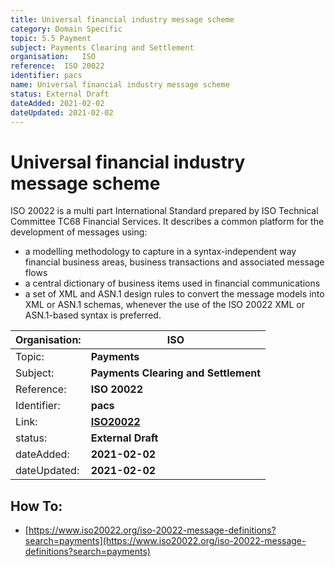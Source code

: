 ```yaml
---
title: Universal financial industry message scheme
category: Domain Specific
topic: 5.5 Payment
subject: Payments Clearing and Settlement
organisation:	ISO
reference:	ISO 20022
identifier:	pacs
name: Universal financial industry message scheme
status: External Draft
dateAdded: 2021-02-02
dateUpdated: 2021-02-02
---
```


# Universal financial industry message scheme

ISO 20022 is a multi part International Standard prepared by ISO Technical Committee TC68 Financial Services. It describes a common platform for the development of messages using:
 - a modelling methodology to capture in a syntax-independent way financial business areas, business transactions and associated message flows
 - a central dictionary of business items used in financial communications
 - a set of XML and ASN.1 design rules to convert the message models into XML or ASN.1 schemas, whenever the use of the ISO 20022 XML or ASN.1-based syntax is preferred.

| Organisation: | **ISO**|
| --- | --- |
| Topic: | **Payments** | 
| Subject: | **Payments Clearing and Settlement** |
| Reference: | **ISO 20022** |
| Identifier: |	**pacs** |
| Link: | **[ISO20022](https://www.iso20022.org/iso-20022-message-definitions?search=payments)** |
| status: | **External Draft** |
| dateAdded: | **2021-02-02** |
| dateUpdated: | **2021-02-02** |


## How To:
 - [https://www.iso20022.org/iso-20022-message-definitions?search=payments](https://www.iso20022.org/iso-20022-message-definitions?search=payments)
